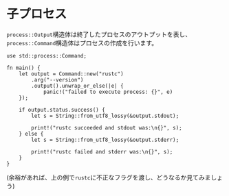 <!--
# Child processes
-->
# 子プロセス

<!--
The `process::Output` struct represents the output of a finished child process,
and the `process::Command` struct is a process builder.
-->
`process::Output`構造体は終了したプロセスのアウトプットを表し、`process::Command`構造体はプロセスの作成を行います。

```rust,editable,ignore
use std::process::Command;

fn main() {
    let output = Command::new("rustc")
        .arg("--version")
        .output().unwrap_or_else(|e| {
            panic!("failed to execute process: {}", e)
    });

    if output.status.success() {
        let s = String::from_utf8_lossy(&output.stdout);

        print!("rustc succeeded and stdout was:\n{}", s);
    } else {
        let s = String::from_utf8_lossy(&output.stderr);

        print!("rustc failed and stderr was:\n{}", s);
    }
}
```

<!--
(You are encouraged to try the previous example with an incorrect flag passed
to `rustc`)
-->
(余裕があれば、上の例で`rustc`に不正なフラグを渡し、どうなるか見てみましょう)
